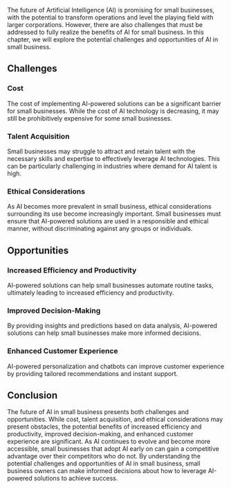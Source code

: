 
The future of Artificial Intelligence (AI) is promising for small businesses, with the potential to transform operations and level the playing field with larger corporations. However, there are also challenges that must be addressed to fully realize the benefits of AI for small business. In this chapter, we will explore the potential challenges and opportunities of AI in small business.

Challenges
----------

### Cost

The cost of implementing AI-powered solutions can be a significant barrier for small businesses. While the cost of AI technology is decreasing, it may still be prohibitively expensive for some small businesses.

### Talent Acquisition

Small businesses may struggle to attract and retain talent with the necessary skills and expertise to effectively leverage AI technologies. This can be particularly challenging in industries where demand for AI talent is high.

### Ethical Considerations

As AI becomes more prevalent in small business, ethical considerations surrounding its use become increasingly important. Small businesses must ensure that AI-powered solutions are used in a responsible and ethical manner, without discriminating against any groups or individuals.

Opportunities
-------------

### Increased Efficiency and Productivity

AI-powered solutions can help small businesses automate routine tasks, ultimately leading to increased efficiency and productivity.

### Improved Decision-Making

By providing insights and predictions based on data analysis, AI-powered solutions can help small businesses make more informed decisions.

### Enhanced Customer Experience

AI-powered personalization and chatbots can improve customer experience by providing tailored recommendations and instant support.

Conclusion
----------

The future of AI in small business presents both challenges and opportunities. While cost, talent acquisition, and ethical considerations may present obstacles, the potential benefits of increased efficiency and productivity, improved decision-making, and enhanced customer experience are significant. As AI continues to evolve and become more accessible, small businesses that adopt AI early on can gain a competitive advantage over their competitors who do not. By understanding the potential challenges and opportunities of AI in small business, small business owners can make informed decisions about how to leverage AI-powered solutions to achieve success.
